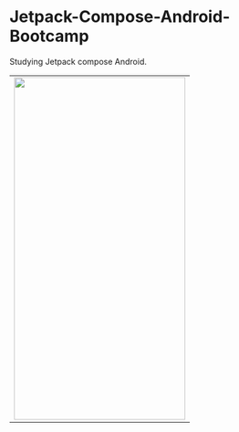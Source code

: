 # Jetpack-Compose-Android-Bootcamp
Studying Jetpack compose Android.

<table>
<tr>
<td><img width="300" height= "600" src="https://user-images.githubusercontent.com/42321000/231154583-4212a69e-a53a-48ea-84e9-71ae729da4e9.jpg"/></td>
</tr>
</table>
